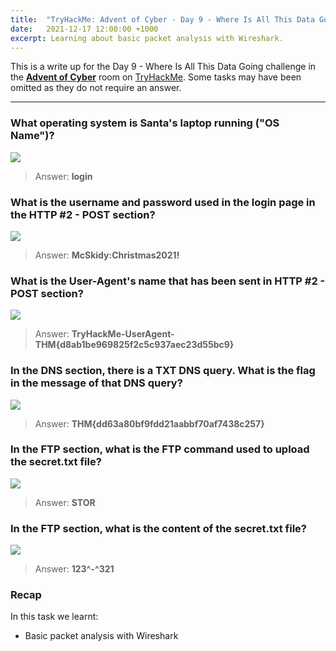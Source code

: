 ```yaml
---
title:  "TryHackMe: Advent of Cyber - Day 9 - Where Is All This Data Going"
date:   2021-12-17 12:00:00 +1000
excerpt: Learning about basic packet analysis with Wireshark.
---
```


This is a write up for the Day 9 - Where Is All This Data Going challenge in the [**Advent of Cyber**](https://tryhackme.com/room/adventofcyber3) room on [TryHackMe](https://tryhackme.com). Some tasks may have been omitted as they do not require an answer.

***

### What operating system is Santa's laptop running ("OS Name")?

<img src="{{ site.baseurl }}/assets/images/2021-12-17-advent-of-cyber-day-9/d9_01.jpg">

> Answer: **login**

### What is the username and password used in the login page in the HTTP #2 - POST section? 

<img src="{{ site.baseurl }}/assets/images/2021-12-17-advent-of-cyber-day-9/d9_02.jpg">

> Answer: **McSkidy:Christmas2021!**

### What is the User-Agent's name that has been sent in HTTP #2 - POST section?

<img src="{{ site.baseurl }}/assets/images/2021-12-17-advent-of-cyber-day-9/d9_03.jpg">

> Answer: **TryHackMe-UserAgent-THM{d8ab1be969825f2c5c937aec23d55bc9}**

### In the DNS section, there is a TXT DNS query. What is the flag in the message of that DNS query?

<img src="{{ site.baseurl }}/assets/images/2021-12-17-advent-of-cyber-day-9/d9_04.jpg">

> Answer: **THM{dd63a80bf9fdd21aabbf70af7438c257}**

### In the FTP section, what is the FTP command used to upload the secret.txt  file?

<img src="{{ site.baseurl }}/assets/images/2021-12-17-advent-of-cyber-day-9/d9_05.jpg">

> Answer: **STOR**

### In the FTP section, what is the content of the secret.txt file?

<img src="{{ site.baseurl }}/assets/images/2021-12-17-advent-of-cyber-day-9/d9_06.jpg">

> Answer: **123^-^321**

### Recap

In this task we learnt:
 * Basic packet analysis with Wireshark
 